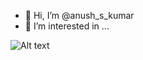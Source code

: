 - 👋 Hi, I’m @anush_s_kumar
- 👀 I’m interested in ...

<img title="a title" alt="Alt text" src="https://media.giphy.com/media/qgQUggAC3Pfv687qPC/giphy.gif">

